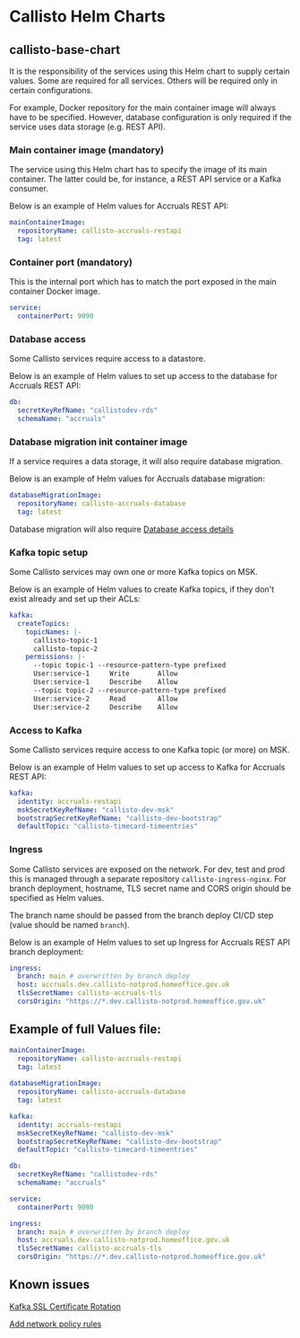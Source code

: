 # Callisto Helm Charts

## callisto-base-chart

It is the responsibility of the services using this Helm chart to supply certain values.
Some are required for all services. Others will be required only in certain configurations.

For example, Docker repository for the main container image will always have to be specified.
However, database configuration is only required if the service uses data storage (e.g. REST API).

### Main container image (mandatory)

The service using this Helm chart has to specify the image of its main container.
The latter could be, for instance, a REST API service or a Kafka consumer.

Below is an example of Helm values for Accruals REST API:
```yaml
mainContainerImage:
  repositoryName: callisto-accruals-restapi
  tag: latest
```

### Container port (mandatory)
This is the internal port which has to match the port exposed in the main container Docker image.
```yaml
service:
  containerPort: 9090
```

### Database access
Some Callisto services require access to a datastore.

Below is an example of Helm values to set up access to the database for Accruals REST API:
```yaml
db:
  secretKeyRefName: "callistodev-rds"
  schemaName: "accruals"
```

### Database migration init container image
If a service requires a data storage, it will also require database migration.

Below is an example of Helm values for Accruals database migration:
```yaml
databaseMigrationImage:
  repositoryName: callisto-accruals-database
  tag: latest
```
Database migration will also require [Database access details](#database-access)

### Kafka topic setup
Some Callisto services may own one or more Kafka topics on MSK.

Below is an example of Helm values to create Kafka topics, if they don't exist already and set up 
their ACLs:
```yaml
kafka:
  createTopics:
    topicNames: |-
      callisto-topic-1
      callisto-topic-2
    permissions: |-
      --topic topic-1 --resource-pattern-type prefixed
      User:service-1     Write       Allow
      User:service-1     Describe    Allow
      --topic topic-2 --resource-pattern-type prefixed
      User:service-2     Read        Allow
      User:service-2     Describe    Allow
```

### Access to Kafka
Some Callisto services require access to one Kafka topic (or more) on MSK.

Below is an example of Helm values to set up access to Kafka for Accruals REST API:
```yaml
kafka:
  identity: accruals-restapi
  mskSecretKeyRefName: "callisto-dev-msk"
  bootstrapSecretKeyRefName: "callisto-dev-bootstrap"
  defaultTopic: "callisto-timecard-timeentries"
```

### Ingress
Some Callisto services are exposed on the network. For dev, test and prod this is managed through
a separate repository `callisto-ingress-nginx`. For branch deployment, hostname, TLS secret name 
and CORS origin should be specified as Helm values. 

The branch name should be passed from the branch deploy CI/CD step (value should be named `branch`).

Below is an example of Helm values to set up Ingress for Accruals REST API branch deployment:
```yaml
ingress:
  branch: main # overwritten by branch deploy
  host: accruals.dev.callisto-notprod.homeoffice.gov.uk
  tlsSecretName: callisto-accruals-tls
  corsOrigin: "https://*.dev.callisto-notprod.homeoffice.gov.uk"
```

## Example of full Values file:
```yaml
mainContainerImage:
  repositoryName: callisto-accruals-restapi
  tag: latest
  
databaseMigrationImage:
  repositoryName: callisto-accruals-database
  tag: latest

kafka:
  identity: accruals-restapi
  mskSecretKeyRefName: "callisto-dev-msk"
  bootstrapSecretKeyRefName: "callisto-dev-bootstrap"
  defaultTopic: "callisto-timecard-timeentries"

db:
  secretKeyRefName: "callistodev-rds"
  schemaName: "accruals"

service:
  containerPort: 9090

ingress:
  branch: main # overwritten by branch deploy
  host: accruals.dev.callisto-notprod.homeoffice.gov.uk
  tlsSecretName: callisto-accruals-tls
  corsOrigin: "https://*.dev.callisto-notprod.homeoffice.gov.uk"
```

## Known issues

[Kafka SSL Certificate Rotation](https://github.com/UKHomeOffice/callisto-helm-charts/issues/10)

[Add network policy rules](https://github.com/UKHomeOffice/callisto-helm-charts/issues/11)
